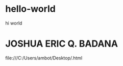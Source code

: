 # hello-world
hi world


<html>
  <head>
    <h1>JOSHUA ERIC Q. BADANA</h1>
  </head>
  file:///C:/Users/ambot/Desktop/.html
</html>

